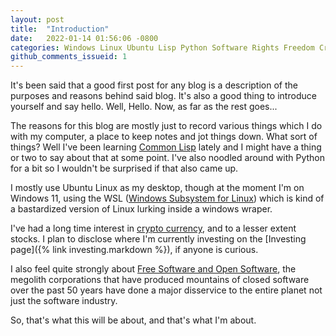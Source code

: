 ```yaml
---
layout: post
title:  "Introduction"
date:   2022-01-14 01:56:06 -0800
categories: Windows Linux Ubuntu Lisp Python Software Rights Freedom Cryptocurrency
github_comments_issueid: 1
---
```

It's been said that a good first post for any blog is a description of
the purposes and reasons behind said blog. It's also a good thing to
introduce yourself and say hello. Well, Hello. Now, as far as the rest goes...

The reasons for this blog are mostly just to record various things
which I do with my computer, a place to keep notes and jot things
down. What sort of things? Well I've been learning [Common
Lisp](https://common-lisp.net/) lately and I might have a thing or two to say about that at some point. I've
also noodled around with Python for a bit so I wouldn't be surprised
if that also came up.

I mostly use Ubuntu Linux as my desktop, though at the moment I'm on
Windows 11, using the WSL ([Windows Subsystem for
Linux](https://docs.microsoft.com/en-us/windows/wsl/install)) which is
kind of a bastardized version of Linux lurking inside a windows wraper.

I've had a long time interest in [crypto currency](https://crypto.com/), and to a lesser
extent stocks. I plan to disclose where I'm currently investing on the
[Investing page]({% link investing.markdown %}), if anyone is curious.

I also feel quite strongly about [Free Software and Open
Software](https://opensource.com/), the megolith corporations that
have produced mountains of closed software over the past 50 years have
done a major disservice to the entire planet not just the software industry.

So, that's what this will be about, and that's what I'm about.
